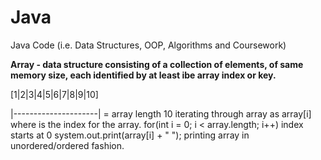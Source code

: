 # Java
Java Code (i.e. Data Structures, OOP, Algorithms and Coursework)

**Array - data structure consisting of a collection of elements, of same memory size, each identified by at
least ibe array index or key.**

[1|2|3|4|5|6|7|8|9|10]

|---------------------| = array length 10
  iterating through array as array[i] where is the index for the array.
  for(int i = 0; i < array.length; i++)  index starts at 0 
    system.out.print(array[i] + " ");     printing array in unordered/ordered fashion.

